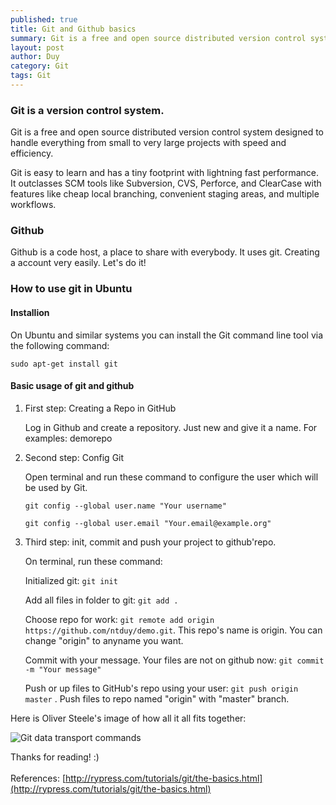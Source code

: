 ```yaml
---
published: true
title: Git and Github basics
summary: Git is a free and open source distributed version control system designed to handle everything from small to very large projects with speed and efficiency.<br><br>Git is easy to learn and has a tiny footprint with lightning fast performance. It outclasses SCM tools like Subversion, CVS, Perforce, and ClearCase with features like cheap local branching, convenient staging areas, and multiple workflows.
layout: post
author: Duy
category: Git
tags: Git
---
```


### Git is a version control system.

Git is a free and open source distributed version control system designed to handle everything from small to very large projects with speed and efficiency.

Git is easy to learn and has a tiny footprint with lightning fast performance. It outclasses SCM tools like Subversion, CVS, Perforce, and ClearCase with features like cheap local branching, convenient staging areas, and multiple workflows.

### Github
Github is a code host, a place to share with everybody. It uses git. Creating a account very easily. Let's do it!

### How to use git in Ubuntu

#### Installion

On Ubuntu and similar systems you can install the Git command line tool via the following command:

```sudo apt-get install git```

#### Basic usage of git and github

1. First step: Creating a Repo in GitHub

	Log in Github and create a repository. Just new and give it a name. For examples: demorepo

2. Second step: Config Git

	Open terminal and run these command to configure the user which will be used by Git.

	```git config --global user.name "Your username"```

	```git config --global user.email "Your.email@example.org"```

3. Third step: init, commit and push your project to github'repo.

	On terminal, run these command:

	Initialized git: ```git init```

	Add all files in folder to git: ```git add .```

	Choose repo for work: ```git remote add origin https://github.com/ntduy/demo.git```. This repo's name is origin. You can change "origin" to anyname you want.

	Commit with your message. Your files are not on github now: ```git commit -m "Your message"```

	Push or up files to GitHub's repo using your user: ```git push origin master``` . Push files to repo named "origin" with "master" branch.

Here is Oliver Steele's image of how all it all fits together:

![Git data transport commands](http://i.stack.imgur.com/XwVzT.png "Oliver Steele's image")

Thanks for reading! :)
<br><br>
References: [http://rypress.com/tutorials/git/the-basics.html](http://rypress.com/tutorials/git/the-basics.html)



